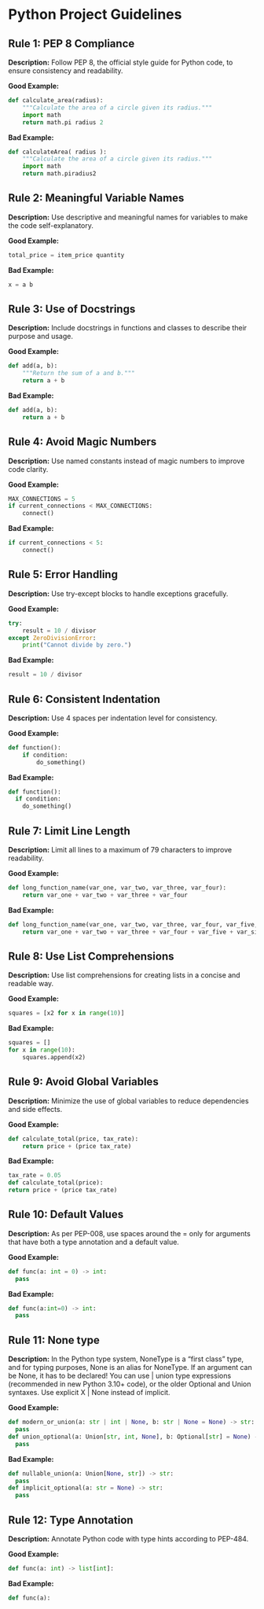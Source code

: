 # Python Project Guidelines

## Rule 1: PEP 8 Compliance

**Description:** Follow PEP 8, the official style guide for Python code, to ensure consistency and readability.

**Good Example:**

```python
def calculate_area(radius):
    """Calculate the area of a circle given its radius."""
    import math
    return math.pi radius 2
```

**Bad Example:**

```python
def calculateArea( radius ):
    """Calculate the area of a circle given its radius."""
    import math
    return math.piradius2
```

## Rule 2: Meaningful Variable Names

**Description:** Use descriptive and meaningful names for variables to make the code self-explanatory.

**Good Example:**

```python
total_price = item_price quantity
```

**Bad Example:**

```python
x = a b
```

## Rule 3: Use of Docstrings

**Description:** Include docstrings in functions and classes to describe their purpose and usage.

**Good Example:**

```python
def add(a, b):
    """Return the sum of a and b."""
    return a + b
```

**Bad Example:**

```python
def add(a, b):
    return a + b
```

## Rule 4: Avoid Magic Numbers

**Description:** Use named constants instead of magic numbers to improve code clarity.

**Good Example:**

```python
MAX_CONNECTIONS = 5
if current_connections < MAX_CONNECTIONS:
    connect()
```

**Bad Example:**

```python
if current_connections < 5:
    connect()
```

## Rule 5: Error Handling

**Description:** Use try-except blocks to handle exceptions gracefully.

**Good Example:**

```python
try:
    result = 10 / divisor
except ZeroDivisionError:
    print("Cannot divide by zero.")
```

**Bad Example:**

```python
result = 10 / divisor
```

## Rule 6: Consistent Indentation

**Description:** Use 4 spaces per indentation level for consistency.

**Good Example:**

```python
def function():
    if condition:
        do_something()
```

**Bad Example:**

```python
def function():
  if condition:
    do_something()
```

## Rule 7: Limit Line Length

**Description:** Limit all lines to a maximum of 79 characters to improve readability.

**Good Example:**

```python
def long_function_name(var_one, var_two, var_three, var_four):
    return var_one + var_two + var_three + var_four
```

**Bad Example:**

```python
def long_function_name(var_one, var_two, var_three, var_four, var_five, var_six, var_seven):
    return var_one + var_two + var_three + var_four + var_five + var_six + var_seven
```

## Rule 8: Use List Comprehensions

**Description:** Use list comprehensions for creating lists in a concise and readable way.

**Good Example:**

```python
squares = [x2 for x in range(10)]
```

**Bad Example:**

```python
squares = []
for x in range(10):
    squares.append(x2)
```

## Rule 9: Avoid Global Variables

**Description:** Minimize the use of global variables to reduce dependencies and side effects.

**Good Example:**

```python
def calculate_total(price, tax_rate):
    return price + (price tax_rate)
```

**Bad Example:**

```python
tax_rate = 0.05
def calculate_total(price):
return price + (price tax_rate)
```

## Rule 10: Default Values

**Description:** As per PEP-008, use spaces around the = only for arguments that have both a type annotation and a default value.

**Good Example:**

```python
def func(a: int = 0) -> int:
  pass
```

**Bad Example:**

```python
def func(a:int=0) -> int:
  pass
```

## Rule 11: None type

**Description:** In the Python type system, NoneType is a “first class” type, and for typing purposes, None is an alias for NoneType. If an argument can be None, it has to be declared! You can use | union type expressions (recommended in new Python 3.10+ code), or the older Optional and Union syntaxes. Use explicit X | None instead of implicit.

**Good Example:**

```python
def modern_or_union(a: str | int | None, b: str | None = None) -> str:
  pass
def union_optional(a: Union[str, int, None], b: Optional[str] = None) -> str:
  pass
```

**Bad Example:**

```python
def nullable_union(a: Union[None, str]) -> str:
  pass
def implicit_optional(a: str = None) -> str:
  pass
```

## Rule 12: Type Annotation

**Description:** Annotate Python code with type hints according to PEP-484.

**Good Example:**

```python
def func(a: int) -> list[int]:
```

**Bad Example:**

```python
def func(a):
```
